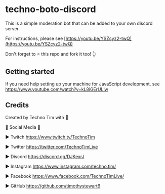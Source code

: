 # techno-boto-discord

This is a simple moderation bot that can be added to your own discord server.

For instructions, please see [https://youtu.be/YSZcyz2-twQ](https://youtu.be/YSZcyz2-twQ)

Don't forget to ⭐ this repo and fork it too! 👆


## Getting started

If you need help setting up your machine for JavaScript development, see https://www.youtube.com/watch?v=kL8iGErULiw

## Credits
Created by Techno Tim with 💛

🔔 Social Media 🔔

► Twitch https://www.twitch.tv/TechnoTim

► Twitter  https://twitter.com/TechnoTimLive

► Discord https://discord.gg/DJKexrJ

► Instagram https://www.instagram.com/techno.tim/

► Facebook https://www.facebook.com/TechnoTimLive/

► GitHub https://github.com/timothystewart6

